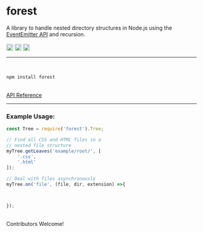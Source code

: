 # forest
A library to handle nested directory structures in Node.js using the <a href="https://nodejs.org/api/events.html#events_class_eventemitter">EventEmitter API</a> and recursion. 
<br>
<br>
<a href="https://badge.fury.io/js/forest"><img src="https://badge.fury.io/js/forest.svg" alt="npm version" height="18"></a>
<a href="https://github.com/Awpatterson217/forest/blob/master/LICENSE.MIT"><img src="https://img.shields.io/npm/l/express.svg" alt="npm version" height="18"></a>
<a href="https://github.com/Awpatterson217/forest/blob/master/LICENSE.APACHE2"><img src="https://img.shields.io/hexpm/l/plug.svg" alt="npm version" height="18"></a>
<br>
<hr>
<br>

```js
npm install forest
```

<br>
 <a href="https://github.com/Awpatterson217/forest/blob/master/lib/forest/README.md">
API Reference
</a>
<br>
<hr>

### Example Usage:

```js
const Tree = require('forest').Tree;

// Find all CSS and HTML files in a 
// nested file structure
myTree.getLeaves('example/root/', [
    '.css',
    '.html'
]);

// Deal with files asynchronously
myTree.on('file', (file, dir, extension) =>{



});

```

<br>
Contributors Welcome!
